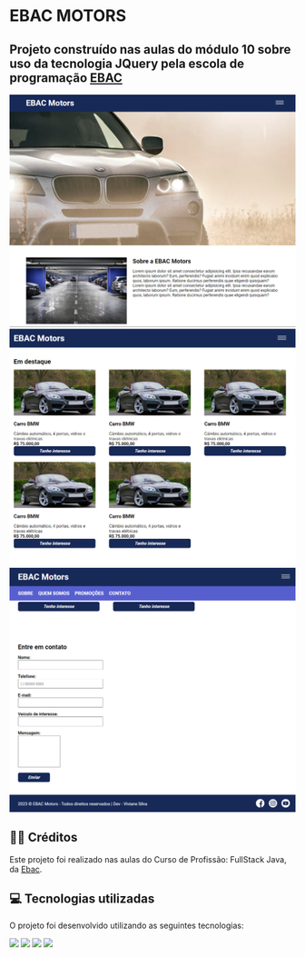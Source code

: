 # EBAC MOTORS 

## Projeto construído nas aulas do módulo 10 sobre uso da tecnologia JQuery pela escola de programação <a href="https://ebaconline.com.br/cursos">EBAC</a>

<img src="https://raw.githubusercontent.com/vivianezzt/EBAC-motors/main/img/ebac-motors1.png">

<img src="https://raw.githubusercontent.com/vivianezzt/EBAC-motors/main/img/ebac-motors2.png">

<img src="https://raw.githubusercontent.com/vivianezzt/EBAC-motors/main/img/ebac-motors3.png">

<h2>👨‍🏫 Créditos</h2>
<p>Este projeto foi realizado nas aulas do Curso de Profissão: FullStack Java, da <a href="https://ebaconline.com.br/cursos">Ebac</a>.</p>

<h2>💻 Tecnologias utilizadas</h2>

O projeto foi desenvolvido utilizando as seguintes tecnologias:<br>

<div style="display: inline_block">
  <img height="35rem" src="https://img.shields.io/badge/HTML5-E34F26?style=for-the-badge&logo=html5&logoColor=white"/>
  <img height="35rem" src="https://img.shields.io/badge/CSS3-1572B6?style=for-the-badge&logo=css3&logoColor=white"/>
  <img height="35rem" src="https://img.shields.io/badge/JavaScript-F7DF1E?style=for-the-badge&logo=javascript&logoColor=black"/>
  <img height="35rem" src="https://img.shields.io/badge/jQuery-0769AD?style=for-the-badge&logo=jquery&logoColor=white"/>
</div>

